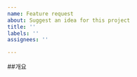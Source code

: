 ```yaml
---
name: Feature request
about: Suggest an idea for this project
title: ''
labels: ''
assignees: ''

---
```


##개요

